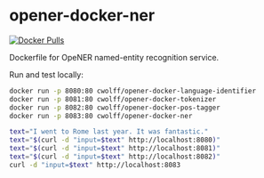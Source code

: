 # opener-docker-ner

[![Docker Pulls](https://img.shields.io/docker/pulls/cwolff/opener-docker-ner.svg)](https://hub.docker.com/r/cwolff/opener-docker-ner/)

Dockerfile for OpeNER named-entity recognition service.

Run and test locally:

```bash
docker run -p 8080:80 cwolff/opener-docker-language-identifier
docker run -p 8081:80 cwolff/opener-docker-tokenizer
docker run -p 8082:80 cwolff/opener-docker-pos-tagger
docker run -p 8083:80 cwolff/opener-docker-ner

text="I went to Rome last year. It was fantastic."
text="$(curl -d "input=$text" http://localhost:8080)"
text="$(curl -d "input=$text" http://localhost:8081)"
text="$(curl -d "input=$text" http://localhost:8082)"
curl -d "input=$text" http://localhost:8083
```
